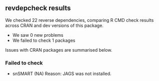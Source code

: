 ## revdepcheck results

We checked 22 reverse dependencies, comparing R CMD check results across CRAN and dev versions of this package.

 * We saw 0 new problems
 * We failed to check 1 packages

Issues with CRAN packages are summarised below.

### Failed to check

* snSMART (NA)
  Reason: JAGS was not installed.
